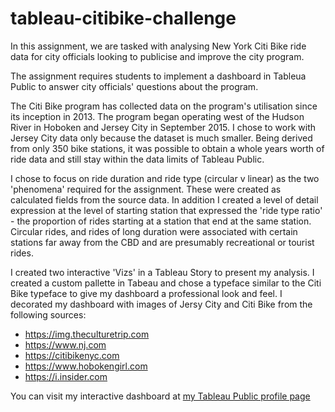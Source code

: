 # tableau-citibike-challenge

In this assignment, we are tasked with analysing New York Citi Bike ride data for city officials looking to publicise and improve the city program.

The assignment requires students to implement a dashboard in Tableua Public to answer city officials' questions about the program.

The Citi Bike program has collected data on the program's utilisation since its inception in 2013. The program began operating west of the Hudson River in Hoboken and Jersey City in September 2015. I chose to work with Jersey City data only because the dataset is much smaller. Being derived from only 350 bike stations, it was possible to obtain a whole years worth of ride data and still stay within the data limits of Tableau Public.

I chose to focus on ride duration and ride type (circular v linear) as the two 'phenomena' required for the assignment. These were created as calculated fields from the source data. In addition I created a level of detail expression at the level of starting station that expressed the 'ride type ratio' - the proportion of rides starting at a station that end at the same station. Circular rides, and rides of long duration were associated with certain stations far away from the CBD and are presumably recreational or tourist rides.

I created two interactive 'Vizs' in a Tableau Story to present my analysis. I created a custom pallette in Tabeau and chose a typeface similar to the Citi Bike typeface to give my dashboard a professional look and feel. I decorated my dashboard with images of Jersy City and Citi Bike from the following sources:

- https://img.theculturetrip.com
- https://www.nj.com
- https://citibikenyc.com
- https://www.hobokengirl.com
- https://i.insider.com

You can visit my interactive dashboard at [my Tableau Public profile page](https://public.tableau.com/views/JC2022CitiBikeRideData/JC2022Story?:language=en-US&publish=yes&:display_count=n&:origin=viz_share_link)

